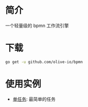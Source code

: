 # 简介
一个轻量级的 bpmn 工作流引擎

# 下载
```bash
go get -u github.com/olive-io/bpmn
```

# 使用实例
- [单任务](https://github.com/olive-io/bpmn/tree/main/examples/basic): 最简单的任务